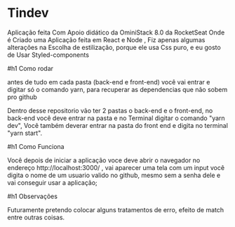 # Tindev
Aplicação feita Com Apoio didático da OminiStack 8.0 da RocketSeat Onde é Criado uma Aplicação feita em React e Node , Fiz apenas algumas alterações na Escolha de estilização, porque ele usa Css puro, e eu gosto de Usar Styled-components

#h1 Como rodar

antes de tudo em cada pasta (back-end e front-end) você vai entrar e digitar só o comando yarn, para recuperar as dependencias que não sobem pro github 

Dentro desse repositorio vão ter 2 pastas o back-end e o front-end, no back-end você deve entrar na pasta e no Terminal digitar o comando 
"yarn dev", Você também deverar entrar na pasta do front end e digita no terminal "yarn start".

#h1 Como Funciona

Você depois de iniciar a aplicação voce deve abrir o navegador no endereço http://localhost:3000/ , vai aparecer uma tela com um input você digita o nome de um usuario valido no github, mesmo sem a senha dele e vai conseguir usar a aplicação;

#h1 Observações 

Futuramente pretendo colocar alguns tratamentos de erro, efeito de match entre outras coisas. 

